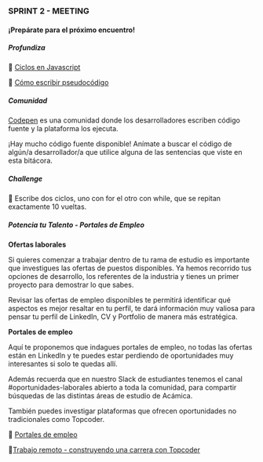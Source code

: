 ### SPRINT 2 - MEETING

#### ¡Prepárate para el próximo encuentro!

##### Profundiza

**📄** [Ciclos en Javascript](https://developer.mozilla.org/es/docs/Web/JavaScript/Guide/Bucles_e_iteraci%C3%B3n)

**📄** [Cómo escribir pseudocódigo](https://dev.to/flippedcoding/how-to-write-pseudo-code-2jfe)

##### Comunidad

[Codepen](https://codepen.io/) es una comunidad donde los desarrolladores escriben código fuente y la plataforma los
ejecuta.

¡Hay mucho código fuente disponible! Anímate a buscar el código de algún/a desarrollador/a que utilice alguna de las
sentencias que viste en esta bitácora.

##### Challenge

📝 Escribe dos ciclos, uno con for el otro con while, que se repitan exactamente 10 vueltas.

##### Potencia tu Talento - Portales de Empleo

**Ofertas laborales**

Si quieres comenzar a trabajar dentro de tu rama de estudio es importante que investigues las ofertas de puestos
disponibles. Ya hemos recorrido tus opciones de desarrollo, los referentes de la industria y tienes un primer proyecto
para demostrar lo que sabes.

Revisar las ofertas de empleo disponibles te permitirá identificar qué aspectos es mejor resaltar en tu perfil, te dará
información muy valiosa para pensar tu perfil de LinkedIn, CV y Portfolio de manera más estratégica.

**Portales de empleo**

Aquí te proponemos que indagues portales de empleo, no todas las ofertas están en LinkedIn y te puedes estar perdiendo
de oportunidades muy interesantes si solo te quedas allí.

Además recuerda que en nuestro Slack de estudiantes tenemos el canal #oportunidades-laborales abierto a toda la
comunidad, para compartir búsquedas de las distintas áreas de estudio de Acámica.

También puedes investigar plataformas que ofrecen oportunidades no tradicionales como Topcoder.

🔎 [Portales de empleo](https://blog.acamica.com/portales-de-empleo-en-tecnologia/)

🔎[Trabajo remoto - construyendo una carrera con Topcoder](https://blog.acamica.com/topcoder-se-puede-vivir-de-participar-en-competencias/)

